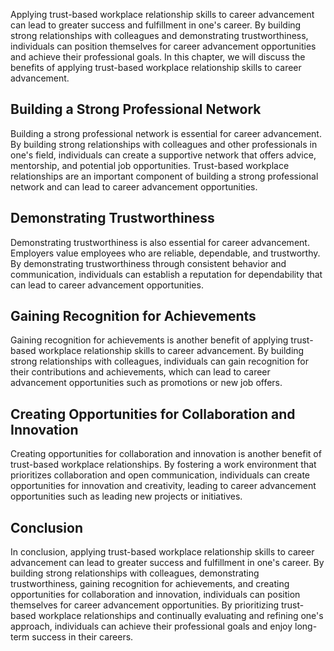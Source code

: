 
Applying trust-based workplace relationship skills to career advancement can lead to greater success and fulfillment in one's career. By building strong relationships with colleagues and demonstrating trustworthiness, individuals can position themselves for career advancement opportunities and achieve their professional goals. In this chapter, we will discuss the benefits of applying trust-based workplace relationship skills to career advancement.

Building a Strong Professional Network
--------------------------------------

Building a strong professional network is essential for career advancement. By building strong relationships with colleagues and other professionals in one's field, individuals can create a supportive network that offers advice, mentorship, and potential job opportunities. Trust-based workplace relationships are an important component of building a strong professional network and can lead to career advancement opportunities.

Demonstrating Trustworthiness
-----------------------------

Demonstrating trustworthiness is also essential for career advancement. Employers value employees who are reliable, dependable, and trustworthy. By demonstrating trustworthiness through consistent behavior and communication, individuals can establish a reputation for dependability that can lead to career advancement opportunities.

Gaining Recognition for Achievements
------------------------------------

Gaining recognition for achievements is another benefit of applying trust-based workplace relationship skills to career advancement. By building strong relationships with colleagues, individuals can gain recognition for their contributions and achievements, which can lead to career advancement opportunities such as promotions or new job offers.

Creating Opportunities for Collaboration and Innovation
-------------------------------------------------------

Creating opportunities for collaboration and innovation is another benefit of trust-based workplace relationships. By fostering a work environment that prioritizes collaboration and open communication, individuals can create opportunities for innovation and creativity, leading to career advancement opportunities such as leading new projects or initiatives.

Conclusion
----------

In conclusion, applying trust-based workplace relationship skills to career advancement can lead to greater success and fulfillment in one's career. By building strong relationships with colleagues, demonstrating trustworthiness, gaining recognition for achievements, and creating opportunities for collaboration and innovation, individuals can position themselves for career advancement opportunities. By prioritizing trust-based workplace relationships and continually evaluating and refining one's approach, individuals can achieve their professional goals and enjoy long-term success in their careers.
